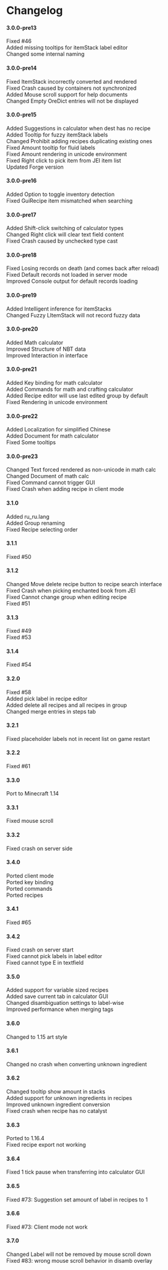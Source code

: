 # Changelog

#### 3.0.0-pre13

Fixed #46  
Added missing tooltips for itemStack label editor  
Changed some internal naming

#### 3.0.0-pre14

Fixed ItemStack incorrectly converted and rendered  
Fixed Crash caused by containers not synchronized  
Added Mouse scroll support for help documents  
Changed Empty OreDict entries will not be displayed

#### 3.0.0-pre15

Added Suggestions in calculator when dest has no recipe  
Added Tooltip for fuzzy itemStack labels  
Changed Prohibit adding recipes duplicating existing ones  
Fixed Amount tooltip for fluid labels  
Fixed Amount rendering in unicode environment  
Fixed Right click to pick item from JEI item list    
Updated Forge version  

#### 3.0.0-pre16

Added Option to toggle inventory detection  
Fixed GuiRecipe item mismatched when searching

#### 3.0.0-pre17

Added Shift-click switching of calculator types  
Changed Right click will clear text field content  
Fixed Crash caused by unchecked type cast

#### 3.0.0-pre18

Fixed Losing records on death (and comes back after reload)  
Fixed Default records not loaded in server mode  
Improved Console output for default records loading

#### 3.0.0-pre19

Added Intelligent inference for itemStacks  
Changed Fuzzy LItemStack will not record fuzzy data

#### 3.0.0-pre20

Added Math calculator  
Improved Structure of NBT data  
Improved Interaction in interface

#### 3.0.0-pre21

Added Key binding for math calculator  
Added Commands for math and crafting calculator  
Added Recipe editor will use last edited group by default  
Fixed Rendering in unicode environment

#### 3.0.0-pre22

Added Localization for simplified Chinese  
Added Document for math calculator  
Fixed Some tooltips

#### 3.0.0-pre23

Changed Text forced rendered as non-unicode in math calc  
Changed Document of math calc  
Fixed Command cannot trigger GUI  
Fixed Crash when adding recipe in client mode

#### 3.1.0

Added ru_ru.lang  
Added Group renaming  
Fixed Recipe selecting order

#### 3.1.1

Fixed #50


#### 3.1.2

Changed Move delete recipe button to recipe search interface  
Fixed Crash when picking enchanted book from JEI  
Fixed Cannot change group when editing recipe  
Fixed #51

#### 3.1.3

Fixed #49  
Fixed #53

#### 3.1.4

Fixed #54

#### 3.2.0

Fixed #58  
Added pick label in recipe editor  
Added delete all recipes and all recipes in group  
Changed merge entries in steps tab

#### 3.2.1

Fixed placeholder labels not in recent list on game restart

#### 3.2.2

Fixed #61

#### 3.3.0

Port to Minecraft 1.14

#### 3.3.1

Fixed mouse scroll

#### 3.3.2

Fixed crash on server side

#### 3.4.0

Ported client mode  
Ported key binding  
Ported commands  
Ported recipes

#### 3.4.1

Fixed #65

#### 3.4.2

Fixed crash on server start  
Fixed cannot pick labels in label editor  
Fixed cannot type E in textfield

#### 3.5.0

Added support for variable sized recipes  
Added save current tab in calculator GUI  
Changed disambiguation settings to label-wise  
Improved performance when merging tags

#### 3.6.0

Changed to 1.15 art style

#### 3.6.1

Changed no crash when converting unknown ingredient

#### 3.6.2

Changed tooltip show amount in stacks  
Added support for unknown ingredients in recipes  
Improved unknown ingredient conversion  
Fixed crash when recipe has no catalyst

#### 3.6.3

Ported to 1.16.4  
Fixed recipe export not working

#### 3.6.4

Fixed 1 tick pause when transferring into calculator GUI

#### 3.6.5

Fixed #73: Suggestion set amount of label in recipes to 1

#### 3.6.6

Fixed #73: Client mode not work

#### 3.7.0

Changed Label will not be removed by mouse scroll down  
Fixed #83: wrong mouse scroll behavior in disamb overlay
